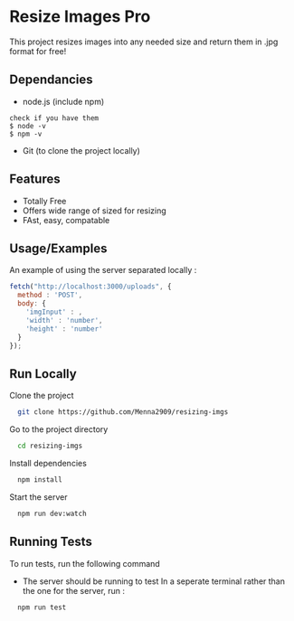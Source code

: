 
# Resize Images Pro

This project resizes images into any needed size and return them in .jpg format for free!

## Dependancies 
- node.js (include npm)
```
check if you have them
$ node -v
$ npm -v
```
- Git (to clone the project locally)
## Features

- Totally Free
- Offers wide range of sized for resizing 
- FAst, easy, compatable


## Usage/Examples

An example of using the server separated locally :

```javascript
fetch("http://localhost:3000/uploads", {
  method : 'POST',
  body: {
    'imgInput' : ,
    'width' : 'number',
    'height' : 'number'
  }
});
```


## Run Locally

Clone the project

```bash
  git clone https://github.com/Menna2909/resizing-imgs
```

Go to the project directory

```bash
  cd resizing-imgs
```

Install dependencies

```bash
  npm install
```

Start the server

```bash
  npm run dev:watch
```


## Running Tests

To run tests, run the following command
- The server should be running to test
In a seperate terminal rather than the one for the server, run :

```bash
  npm run test
```

